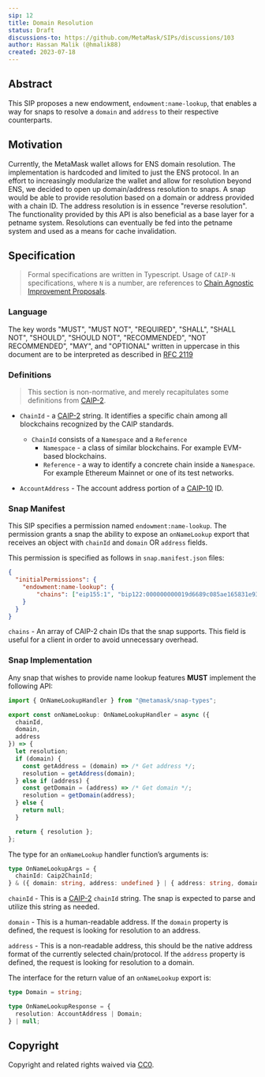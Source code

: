 ```yaml
---
sip: 12
title: Domain Resolution
status: Draft
discussions-to: https://github.com/MetaMask/SIPs/discussions/103
author: Hassan Malik (@hmalik88)
created: 2023-07-18
---
```


## Abstract

This SIP proposes a new endowment, `endowment:name-lookup`, that enables a way for snaps to resolve a `domain` and `address` to their respective counterparts.

## Motivation

Currently, the MetaMask wallet allows for ENS domain resolution. The implementation is hardcoded and limited to just the ENS protocol. In an effort to increasingly modularize the wallet and allow for resolution beyond ENS, we decided to open up domain/address resolution to snaps. A snap would be able to provide resolution based on a domain or address provided with a chain ID. The address resolution is in essence "reverse resolution". The functionality provided by this API is also beneficial as a base layer for a petname system. Resolutions can eventually be fed into the petname system and used as a means for cache invalidation.

## Specification

> Formal specifications are written in Typescript. Usage of `CAIP-N` specifications, where `N` is a number, are references to [Chain Agnostic Improvement Proposals](https://github.com/ChainAgnostic/CAIPs).

### Language

The key words "MUST", "MUST NOT", "REQUIRED", "SHALL", "SHALL NOT",
"SHOULD", "SHOULD NOT", "RECOMMENDED", "NOT RECOMMENDED", "MAY", and
"OPTIONAL" written in uppercase in this document are to be interpreted as described in [RFC 2119](https://www.ietf.org/rfc/rfc2119.txt)

### Definitions

> This section is non-normative, and merely recapitulates some definitions from [CAIP-2](https://github.com/ChainAgnostic/CAIPs/blob/master/CAIPs/caip-2.md).

- `ChainId` - a [CAIP-2](https://github.com/ChainAgnostic/CAIPs/blob/master/CAIPs/caip-2.md) string.
  It identifies a specific chain among all blockchains recognized by the CAIP standards.
  - `ChainId` consists of a `Namespace` and a `Reference`
    - `Namespace` - a class of similar blockchains. For example EVM-based blockchains.
    - `Reference` - a way to identify a concrete chain inside a `Namespace`. For example Ethereum Mainnet or one of its test networks.

- `AccountAddress` - The account address portion of a [CAIP-10](https://github.com/ChainAgnostic/CAIPs/blob/master/CAIPs/caip-10.md) ID.

### Snap Manifest

This SIP specifies a permission named `endowment:name-lookup`.
The permission grants a snap the ability to expose an `onNameLookup` export that receives an object with `chainId` and `domain` OR `address` fields.

This permission is specified as follows in `snap.manifest.json` files:

```json
{
  "initialPermissions": {
    "endowment:name-lookup": {
        "chains": ["eip155:1", "bip122:000000000019d6689c085ae165831e93"],
    }
  }
}
```

`chains` - An array of CAIP-2 chain IDs that the snap supports. This field is useful for a client in order to avoid unnecessary overhead.

### Snap Implementation

Any snap that wishes to provide name lookup features **MUST** implement the following API:

```typescript
import { OnNameLookupHandler } from "@metamask/snap-types";

export const onNameLookup: OnNameLookupHandler = async ({
  chainId,
  domain,
  address
}) => {
  let resolution;
  if (domain) {
    const getAddress = (domain) => /* Get address */;
    resolution = getAddress(domain);
  } else if (address) {
    const getDomain = (address) => /* Get domain */;
    resolution = getDomain(address);
  } else {
    return null;
  }

  return { resolution };
};
```

The type for an `onNameLookup` handler function’s arguments is:

```typescript
type OnNameLookupArgs = {
  chainId: Caip2ChainId;
} & ({ domain: string, address: undefined } | { address: string, domain: undefined });

```

`chainId` - This is a [CAIP-2](https://github.com/ChainAgnostic/CAIPs/blob/master/CAIPs/caip-2.md) `chainId` string.
The snap is expected to parse and utilize this string as needed.

`domain` - This is a human-readable address. If the `domain` property is defined, the request is looking for resolution to an address.

`address` - This is a non-readable address, this should be the native address format of the currently selected chain/protocol. If the `address` property is defined,
the request is looking for resolution to a domain.

The interface for the return value of an `onNameLookup` export is:

```typescript
type Domain = string;

type OnNameLookupResponse = {
  resolution: AccountAddress | Domain;
} | null;
```
## Copyright

Copyright and related rights waived via [CC0](../LICENSE).
